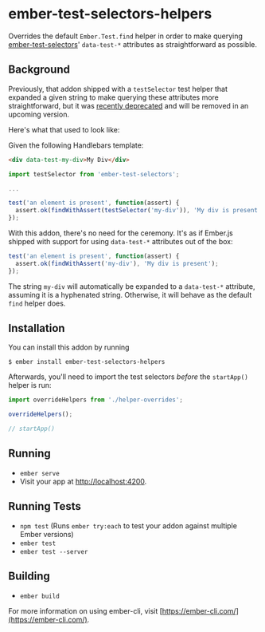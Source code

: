 # ember-test-selectors-helpers

Overrides the default `Ember.Test.find` helper in order to make querying [ember-test-selectors](https://github.com/simplabs/ember-test-selectors)' `data-test-*` attributes as straightforward as possible.

## Background

Previously, that addon shipped with a `testSelector` test helper that expanded a given string to make querying these attributes more straightforward, but it was [recently deprecated](https://github.com/simplabs/ember-test-selectors#deprecations) and will be removed in an upcoming version.

Here's what that used to look like:

Given the following Handlebars template:

```html
<div data-test-my-div>My Div</div>
```

```js
import testSelector from 'ember-test-selectors';

...

test('an element is present', function(assert) {
  assert.ok(findWithAssert(testSelector('my-div')), 'My div is present');
});

```

With this addon, there's no need for the ceremony. It's as if Ember.js shipped
with support for using `data-test-*` attributes out of the box:

```js
test('an element is present', function(assert) {
  assert.ok(findWithAssert('my-div'), 'My div is present');
});

```

The string `my-div` will automatically be expanded to a `data-test-*` attribute,
assuming it is a hyphenated string. Otherwise, it will behave as the default
`find` helper does.

## Installation

You can install this addon by running

`$ ember install ember-test-selectors-helpers`

Afterwards, you'll need to import the test selectors *before* the `startApp()`
helper is run:

```js
import overrideHelpers from './helper-overrides';

overrideHelpers();

// startApp()
```

## Running

* `ember serve`
* Visit your app at [http://localhost:4200](http://localhost:4200).

## Running Tests

* `npm test` (Runs `ember try:each` to test your addon against multiple Ember versions)
* `ember test`
* `ember test --server`

## Building

* `ember build`

For more information on using ember-cli, visit [https://ember-cli.com/](https://ember-cli.com/).
